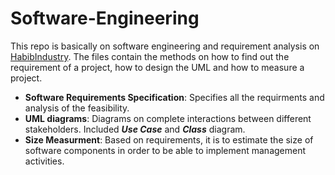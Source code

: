 # Software-Engineering

This repo is basically on software engineering and requirement analysis on [HabibIndustry](www.habibindustry.com ). The files contain the methods on how to find out the requirement of a project, how to design the UML and how to measure a project.

  - **Software Requirements Specification**: Specifies all the requirments and analysis of the feasibility. 
  - **UML diagrams**: Diagrams on complete interactions between different stakeholders. Included ***Use Case*** and ***Class*** diagram.
  - **Size Measurment**: Based on requirements, it is to estimate the size of software components in order to be able to implement management activities.
